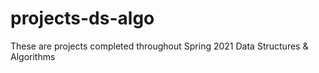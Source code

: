 # projects-ds-algo
These are projects completed throughout Spring 2021 Data Structures &amp; Algorithms
